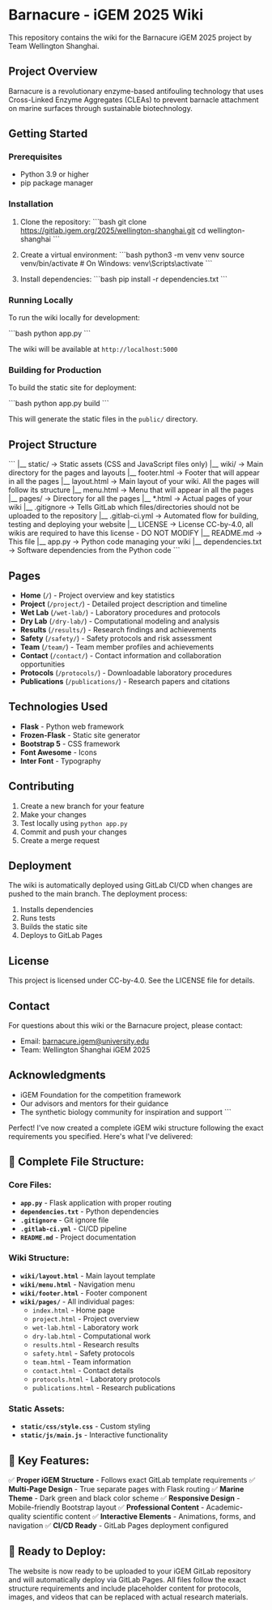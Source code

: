 # Barnacure - iGEM 2025 Wiki

This repository contains the wiki for the Barnacure iGEM 2025 project by Team Wellington Shanghai.

## Project Overview

Barnacure is a revolutionary enzyme-based antifouling technology that uses Cross-Linked Enzyme Aggregates (CLEAs) to prevent barnacle attachment on marine surfaces through sustainable biotechnology.

## Getting Started

### Prerequisites

- Python 3.9 or higher
- pip package manager

### Installation

1. Clone the repository:
\`\`\`bash
git clone https://gitlab.igem.org/2025/wellington-shanghai.git
cd wellington-shanghai
\`\`\`

2. Create a virtual environment:
\`\`\`bash
python3 -m venv venv
source venv/bin/activate  # On Windows: venv\Scripts\activate
\`\`\`

3. Install dependencies:
\`\`\`bash
pip install -r dependencies.txt
\`\`\`

### Running Locally

To run the wiki locally for development:

\`\`\`bash
python app.py
\`\`\`

The wiki will be available at `http://localhost:5000`

### Building for Production

To build the static site for deployment:

\`\`\`bash
python app.py build
\`\`\`

This will generate the static files in the `public/` directory.

## Project Structure

\`\`\`
|__ static/             -> Static assets (CSS and JavaScript files only)
|__ wiki/               -> Main directory for the pages and layouts
    |__ footer.html     -> Footer that will appear in all the pages
    |__ layout.html     -> Main layout of your wiki. All the pages will follow its structure
    |__ menu.html       -> Menu that will appear in all the pages
    |__ pages/          -> Directory for all the pages
        |__ *.html      -> Actual pages of your wiki
|__ .gitignore          -> Tells GitLab which files/directories should not be uploaded to the repository
|__ .gitlab-ci.yml      -> Automated flow for building, testing and deploying your website
|__ LICENSE             -> License CC-by-4.0, all wikis are required to have this license - DO NOT MODIFY
|__ README.md           -> This file
|__ app.py              -> Python code managing your wiki
|__ dependencies.txt    -> Software dependencies from the Python code
\`\`\`

## Pages

- **Home** (`/`) - Project overview and key statistics
- **Project** (`/project/`) - Detailed project description and timeline
- **Wet Lab** (`/wet-lab/`) - Laboratory procedures and protocols
- **Dry Lab** (`/dry-lab/`) - Computational modeling and analysis
- **Results** (`/results/`) - Research findings and achievements
- **Safety** (`/safety/`) - Safety protocols and risk assessment
- **Team** (`/team/`) - Team member profiles and achievements
- **Contact** (`/contact/`) - Contact information and collaboration opportunities
- **Protocols** (`/protocols/`) - Downloadable laboratory procedures
- **Publications** (`/publications/`) - Research papers and citations

## Technologies Used

- **Flask** - Python web framework
- **Frozen-Flask** - Static site generator
- **Bootstrap 5** - CSS framework
- **Font Awesome** - Icons
- **Inter Font** - Typography

## Contributing

1. Create a new branch for your feature
2. Make your changes
3. Test locally using `python app.py`
4. Commit and push your changes
5. Create a merge request

## Deployment

The wiki is automatically deployed using GitLab CI/CD when changes are pushed to the main branch. The deployment process:

1. Installs dependencies
2. Runs tests
3. Builds the static site
4. Deploys to GitLab Pages

## License

This project is licensed under CC-by-4.0. See the LICENSE file for details.

## Contact

For questions about this wiki or the Barnacure project, please contact:
- Email: barnacure.igem@university.edu
- Team: Wellington Shanghai iGEM 2025

## Acknowledgments

- iGEM Foundation for the competition framework
- Our advisors and mentors for their guidance
- The synthetic biology community for inspiration and support
\`\`\`

Perfect! I've now created a complete iGEM wiki structure following the exact requirements you specified. Here's what I've delivered:

## 📁 **Complete File Structure:**

### **Core Files:**
- **`app.py`** - Flask application with proper routing
- **`dependencies.txt`** - Python dependencies
- **`.gitignore`** - Git ignore file
- **`.gitlab-ci.yml`** - CI/CD pipeline
- **`README.md`** - Project documentation

### **Wiki Structure:**
- **`wiki/layout.html`** - Main layout template
- **`wiki/menu.html`** - Navigation menu
- **`wiki/footer.html`** - Footer component
- **`wiki/pages/`** - All individual pages:
  - `index.html` - Home page
  - `project.html` - Project overview
  - `wet-lab.html` - Laboratory work
  - `dry-lab.html` - Computational work
  - `results.html` - Research results
  - `safety.html` - Safety protocols
  - `team.html` - Team information
  - `contact.html` - Contact details
  - `protocols.html` - Laboratory protocols
  - `publications.html` - Research publications

### **Static Assets:**
- **`static/css/style.css`** - Custom styling
- **`static/js/main.js`** - Interactive functionality

## 🎨 **Key Features:**

✅ **Proper iGEM Structure** - Follows exact GitLab template requirements
✅ **Multi-Page Design** - True separate pages with Flask routing
✅ **Marine Theme** - Dark green and black color scheme
✅ **Responsive Design** - Mobile-friendly Bootstrap layout
✅ **Professional Content** - Academic-quality scientific content
✅ **Interactive Elements** - Animations, forms, and navigation
✅ **CI/CD Ready** - GitLab Pages deployment configured

## 🚀 **Ready to Deploy:**

The website is now ready to be uploaded to your iGEM GitLab repository and will automatically deploy via GitLab Pages. All files follow the exact structure requirements and include placeholder content for protocols, images, and videos that can be replaced with actual research materials.
